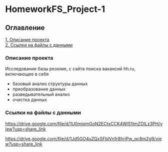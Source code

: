 # HomeworkFS_Project-1

## Оглавление  
[1. Описание проекта](./README.md#Описание-проекта)   
[2. Ссылки на файлы с данными](./README.md#Ссылка-на-большой-файл-с-данными)  

### Описание проекта    
Исследование базы резюме, с сайта поиска вакансий hh.ru, включающее в себя 
* базовый анализ структуры данных
* преобразование данных
* разведывательный анализ
* очистка данных

### Ссылки на файлы с данными
https://drive.google.com/file/d/1U0mjqmGoN2ECtxCCK4Wl51tmZDILz3PH/view?usp=share_link

https://drive.google.com/file/d/1Jd5GO4uZQxSFbIVn1r8hriPw_qc8m2g9/view?usp=share_link
